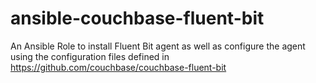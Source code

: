 # ansible-couchbase-fluent-bit
An Ansible Role to install Fluent Bit agent as well as configure the agent using the configuration files defined in https://github.com/couchbase/couchbase-fluent-bit
